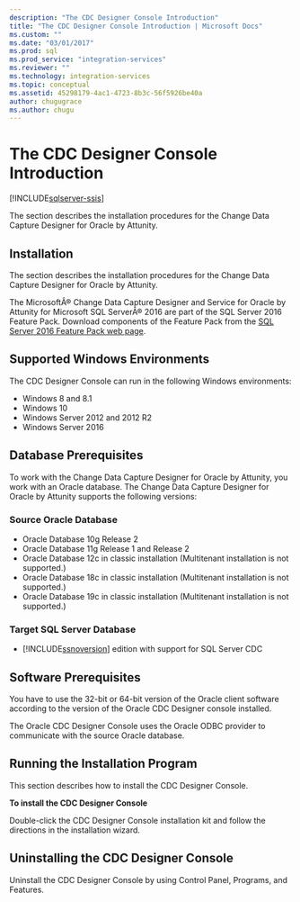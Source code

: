 ```yaml
---
description: "The CDC Designer Console Introduction"
title: "The CDC Designer Console Introduction | Microsoft Docs"
ms.custom: ""
ms.date: "03/01/2017"
ms.prod: sql
ms.prod_service: "integration-services"
ms.reviewer: ""
ms.technology: integration-services
ms.topic: conceptual
ms.assetid: 45298179-4ac1-4723-8b3c-56f5926be40a
author: chugugrace
ms.author: chugu
---
```

# The CDC Designer Console Introduction

[!INCLUDE[sqlserver-ssis](../../includes/applies-to-version/sqlserver-ssis.md)]


  The section describes the installation procedures for the Change Data Capture Designer for Oracle by Attunity.  
  
## Installation  
 The section describes the installation procedures for the Change Data Capture Designer for Oracle by Attunity.  
  
 The MicrosoftÂ® Change Data Capture Designer and Service for Oracle by Attunity for Microsoft SQL ServerÂ® 2016 are part of the SQL Server 2016 Feature Pack. Download components of the Feature Pack from the [SQL Server 2016 Feature Pack web page](https://www.microsoft.com/download/details.aspx?id=56833).  
  
## Supported Windows Environments  
 The CDC Designer Console can run in the following Windows environments:  
  
-   Windows 8 and 8.1  
-   Windows 10  
-   Windows Server 2012 and 2012 R2
-   Windows Server 2016

## Database Prerequisites  
 To work with the Change Data Capture Designer for Oracle by Attunity, you work with an Oracle database. The Change Data Capture Designer for Oracle by Attunity supports the following versions:  
  
### Source Oracle Database
  
- Oracle Database 10g Release 2
- Oracle Database 11g Release 1 and Release 2
- Oracle Database 12c in classic installation (Multitenant installation is not supported.)  
- Oracle Database 18c in classic installation (Multitenant installation is not supported.)
- Oracle Database 19c in classic installation (Multitenant installation is not supported.)

### Target SQL Server Database
  
-   [!INCLUDE[ssnoversion](../../includes/ssnoversion-md.md)] edition with support for SQL Server CDC  
  
## Software Prerequisites  
 You have to use the 32-bit or 64-bit version of the Oracle client software according to the version of the Oracle CDC Designer console installed.  
  
 The Oracle CDC Designer Console uses the Oracle ODBC provider to communicate with the source Oracle database.  
  
## Running the Installation Program  
 This section describes how to install the CDC Designer Console.  
  
 **To install the CDC Designer Console**  
  
 Double-click the CDC Designer Console installation kit and follow the directions in the installation wizard.  
  
## Uninstalling the CDC Designer Console  
 Uninstall the CDC Designer Console by using Control Panel, Programs, and Features.  
  
  
